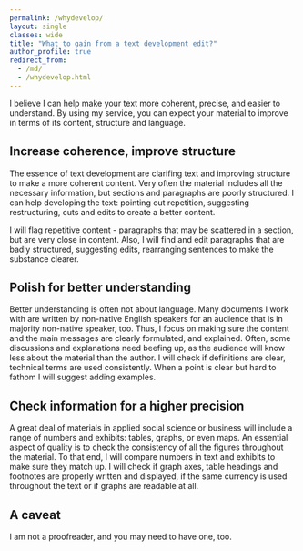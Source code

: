 ```yaml
---
permalink: /whydevelop/
layout: single
classes: wide
title: "What to gain from a text development edit?"
author_profile: true
redirect_from:
  - /md/
  - /whydevelop.html
---
```


I believe I can help make your text more coherent, precise, and easier to understand. By using my service, you can expect your material to improve in terms of its content, structure and language. 


## Increase coherence, improve structure

The essence of text development are clarifing text and improving structure to make a more coherent content. 
Very often the material includes all the necessary information, but sections and paragraphs are poorly structured. I can help developing the text: pointing out repetition, suggesting restructuring, cuts and edits to create a better content. 

I will flag repetitive content - paragraphs that may be scattered in a section, but are very close in content. Also, I will find and edit paragraphs that are badly structured, suggesting edits, rearranging sentences to make the substance clearer.  

## Polish for better understanding 

Better understanding is often not about language. Many documents I work with are written by non-native English speakers for an audience that is in majority non-native speaker, too. Thus, I focus on making sure the content and the main messages are clearly formulated, and explained. Often, some discussions and explanations need beefing up, as the audience will know less about the material than the author. I will check if definitions are clear, technical terms are used consistently. When a point is clear but hard to fathom I will suggest adding examples. 


## Check information for a higher precision

A great deal of materials in applied social science or business will include a range of numbers and exhibits: tables, graphs, or even maps. An essential aspect of quality is to check the consistency of all the figures throughout the material. To that end, I will compare numbers in text and exhibits to make sure they match up. I will check if graph axes, table headings and footnotes are properly written and displayed, if the same currency is used throughout the text or if graphs are readable at all.   


## A caveat

I am not a proofreader, and you may need to have one, too. 





